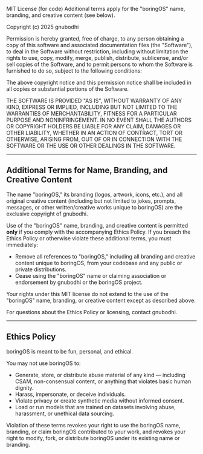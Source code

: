 MIT License (for code)
Additional terms apply for the "boringOS" name, branding, and creative content (see below).

Copyright (c) 2025 gnubodhi

Permission is hereby granted, free of charge, to any person obtaining a copy
of this software and associated documentation files (the "Software"), to deal
in the Software without restriction, including without limitation the rights
to use, copy, modify, merge, publish, distribute, sublicense, and/or sell
copies of the Software, and to permit persons to whom the Software is
furnished to do so, subject to the following conditions:

The above copyright notice and this permission notice shall be included in all
copies or substantial portions of the Software.

THE SOFTWARE IS PROVIDED "AS IS", WITHOUT WARRANTY OF ANY KIND, EXPRESS OR
IMPLIED, INCLUDING BUT NOT LIMITED TO THE WARRANTIES OF MERCHANTABILITY,
FITNESS FOR A PARTICULAR PURPOSE AND NONINFRINGEMENT. IN NO EVENT SHALL THE
AUTHORS OR COPYRIGHT HOLDERS BE LIABLE FOR ANY CLAIM, DAMAGES OR OTHER
LIABILITY, WHETHER IN AN ACTION OF CONTRACT, TORT OR OTHERWISE, ARISING FROM,
OUT OF OR IN CONNECTION WITH THE SOFTWARE OR THE USE OR OTHER DEALINGS IN THE
SOFTWARE.

----

## Additional Terms for Name, Branding, and Creative Content

The name "boringOS," its branding (logos, artwork, icons, etc.), and all original creative content (including but not limited to jokes, prompts, messages, or other written/creative works unique to boringOS) are the exclusive copyright of gnubodhi.

Use of the "boringOS" name, branding, and creative content is permitted **only** if you comply with the accompanying Ethics Policy. If you breach the Ethics Policy or otherwise violate these additional terms, you must immediately:

- Remove all references to "boringOS," including all branding and creative content unique to boringOS, from your codebase and any public or private distributions.
- Cease using the "boringOS" name or claiming association or endorsement by gnubodhi or the boringOS project.

Your rights under this MIT license do not extend to the use of the "boringOS" name, branding, or creative content except as described above.

For questions about the Ethics Policy or licensing, contact gnubodhi.

----

## Ethics Policy

boringOS is meant to be fun, personal, and ethical.

You may not use boringOS to:
- Generate, store, or distribute abuse material of any kind — including CSAM, non-consensual content, or anything that violates basic human dignity.
- Harass, impersonate, or deceive individuals.
- Violate privacy or create synthetic media without informed consent.
- Load or run models that are trained on datasets involving abuse, harassment, or unethical data sourcing.

Violation of these terms revokes your right to use the boringOS name, branding, or claim boringOS contributed to your work, and revokes your right to modify, fork, or distribute boringOS under its existing name or branding.
